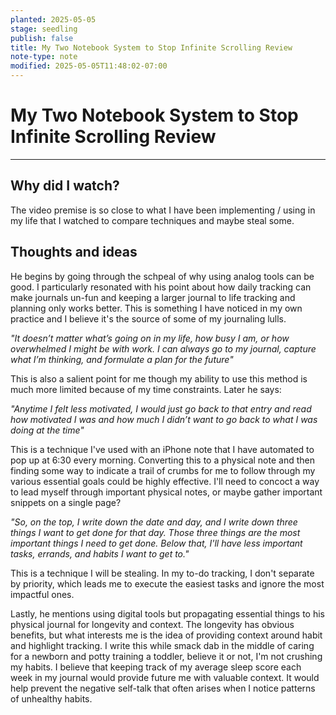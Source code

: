 ```yaml
---
planted: 2025-05-05
stage: seedling
publish: false
title: My Two Notebook System to Stop Infinite Scrolling Review
note-type: note
modified: 2025-05-05T11:48:02-07:00
---
```

# My Two Notebook System to Stop Infinite Scrolling Review
---

## Why did I watch?

The video premise is so close to what I have been implementing / using in my life that I watched to compare techniques and maybe steal some.
## Thoughts and ideas
He begins by going through the schpeal of why using analog tools can be good. I particularly resonated with his point about how daily tracking can make journals un-fun and keeping a larger journal to life tracking and planning only works better. This is something I have noticed in my own practice and I believe it's the source of some of my journaling lulls.

*"It doesn’t matter what’s going on in my life, how busy I am, or how overwhelmed I might be with work. I can always go to my journal, capture what I’m thinking, and formulate a plan for the future"*

This is also a salient point for me though my ability to use this method is much more limited because of my time constraints. Later he says:

*"Anytime I felt less motivated, I would just go back to that entry and read how motivated I was and how much I didn’t want to go back to what I was doing at the time"*

This is a technique I've used with an iPhone note that I have automated to pop up at 6:30 every morning. Converting this to a physical note and then finding some way to indicate a trail of crumbs for me to follow through my various essential goals could be highly effective. I'll need to concoct a way to lead myself through important physical notes, or maybe gather important snippets on a single page?

*"So, on the top, I write down the date and day, and I write down three things I want to get done for that day. Those three things are the most important things I need to get done. Below that, I'll have less important tasks, errands, and habits I want to get to."*

This is a technique I will be stealing. In my to-do tracking, I don't separate by priority, which leads me to execute the easiest tasks and ignore the most impactful ones.

Lastly, he mentions using digital tools but propagating essential things to his physical journal for longevity and context. The longevity has obvious benefits, but what interests me is the idea of providing context around habit and highlight tracking. I write this while smack dab in the middle of caring for a newborn and potty training a toddler, believe it or not, I'm not crushing my habits. I believe that keeping track of my average sleep score each week in my journal would provide future me with valuable context. It would help prevent the negative self-talk that often arises when I notice patterns of unhealthy habits.